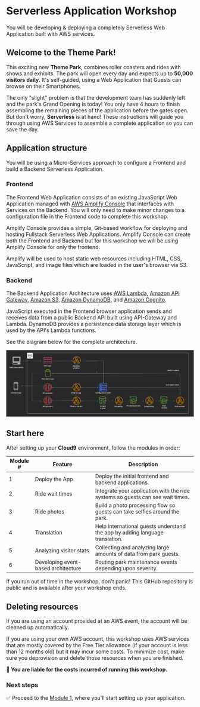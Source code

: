 # Serverless Application Workshop

You will be developing & deploying a completely Serverless Web Application built with AWS services.

## Welcome to the Theme Park!

This exciting new **Theme Park**, combines roller coasters and rides with shows and exhibits. The park will open every day and expects up to **50,000 visitors daily**. It's self-guided, using a Web Application that Guests can browse on their Smartphones. 

The only "slight" problem is that the development team has suddenly left and the park's Grand Opening is today! You only have 4 hours to finish assembling the remaining pieces of the application before the gates open. But don't worry, **Serverless** is at hand! These instructions will guide you through using AWS Services to assemble a complete application so you can save the day.

## Application structure

You will be using a Micro-Services approach to configure a Frontend and build a Backend Serverless Application.

### Frontend

The Frontend Web Application consists of an existing JavaScript Web Application managed with [AWS Amplify Console][amplify-console] that interfaces with Services on the Backend. You will only need to make minor changes to a configuration file in the Frontend code to complete this workshop.

Amplify Console provides a simple, Git-based workflow for deploying and hosting Fullstack Serverless Web Applications. Amplify Console can create both the Frontend and Backend but for this workshop we will be using Amplify Console for only the frontend.

Amplify will be used to host static web resources including HTML, CSS, JavaScript, and image files which are loaded in the user's browser via S3. 

### Backend

The Backend Application Architecture uses [AWS Lambda][lambda], [Amazon API Gateway][api-gw], [Amazon S3][s3], [Amazon DynamoDB][dynamodb], and [Amazon Cognito][cognito]. 

JavaScript executed in the Frontend browser application sends and receives data from a public Backend API built using API-Gateway and Lambda. DynamoDB provides a persistence data storage layer which is used by the API's Lambda functions.

See the diagram below for the complete architecture.

![Overall architecture](./assets/images/architecture.png)

## Start here

After setting up your **Cloud9** environment, follow the modules in order:

Module # | Feature | Description
------------ | ------------- | -------------
1 | Deploy the App | Deploy the initial frontend and backend applications.
2 | Ride wait times | Integrate your application with the ride systems so guests can see wait times.
3 | Ride photos | Build a photo processing flow so guests can take selfies around the park.
4 | Translation | Help international guests understand the app by adding language translation.
5 | Analyzing visitor stats | Collecting and analyzing large amounts of data from park guests.
6 | Developing event-based architecture | Routing park maintenance events depending upon severity.

If you run out of time in the workshop, don't panic! This GitHub repository is public and is available after your workshop ends.

## Deleting resources

If you are using an account provided at an AWS event, the account will be cleaned up automatically. 

If you are using your own AWS account, this workshop uses AWS services that are mostly covered by the Free Tier allowance (if your account is less than 12 months old) but it may incur some costs. To minimize cost, make sure you deprovision and delete those resources when you are finished.

**:loudspeaker: You are liable for the costs incurred of running this workshop.**

### Next steps

:white_check_mark: Proceed to the [Module 1](./README.1-app-deploy.md), where you'll start setting up your application.

[amplify-console]: https://aws.amazon.com/amplify/console/
[cognito]: https://aws.amazon.com/cognito/
[lambda]: https://aws.amazon.com/lambda/
[api-gw]: https://aws.amazon.com/api-gateway/
[s3]: https://aws.amazon.com/s3/
[dynamodb]: https://aws.amazon.com/dynamodb/
